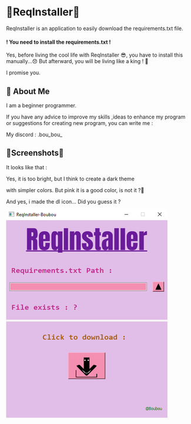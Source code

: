 # 📃ReqInstaller📜

ReqInstaller is an application to easily download the requirements.txt file.

#### ! You need to install the requirements.txt !

 Yes, before living the cool life with ReqInstaller 😎, you have to install this manually...😞 But afterward, you will be living like a king ! 👑

I promise you.




## 🚀 About Me
I am a beginner programmer.

If you have any advice to improve my skills ,ideas to enhance my program or suggestions for creating new program, you can write me :

My discord : .bou_bou_


## 📸Screenshots📸
It looks like that :

Yes, it is too bright, but I think to create a dark theme

with simpler colors. But pink it is a good color, is not it ?🌹

And yes, i made the dl icon... Did you guess it ?

![App Screenshot](exemple.png)

